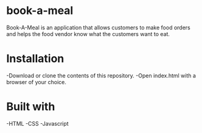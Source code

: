 # book-a-meal
Book-A-Meal is an application that allows customers to make food orders and helps the food vendor know what the customers want to eat.

# Installation
-Download or clone the contents of this repository.
-Open index.html with a browser of your choice.

# Built with
-HTML
-CSS
-Javascript
